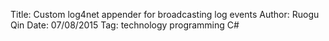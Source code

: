 Title: Custom log4net appender for broadcasting log events
Author: Ruogu Qin
Date: 07/08/2015
Tag: technology
     programming
     C#

